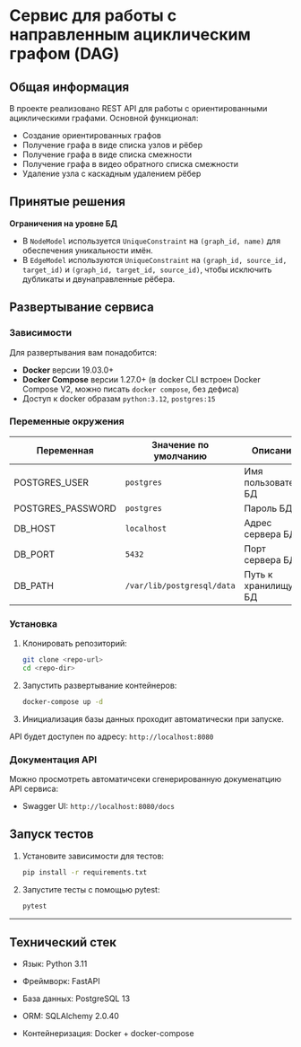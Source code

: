 # Сервис для работы с направленным ациклическим графом (DAG)

## Общая информация

В проекте реализовано REST API для работы с ориентированными ациклическими графами. Основной функционал:

* Создание ориентированных графов
* Получение графа в виде списка узлов и рёбер
* Получение графа в виде списка смежности
* Получение графа в видео обратного списка смежности
* Удаление узла с каскадным удалением рёбер

## Принятые решения

**Ограничения на уровне БД**

  * В `NodeModel` используется `UniqueConstraint` на `(graph_id, name)` для обеспечения уникальности имён.
  * В `EdgeModel` используются `UniqueConstraint` на `(graph_id, source_id, target_id)` и `(graph_id, target_id, source_id)`, чтобы исключить дубликаты и двунаправленные рёбера.

## Развертывание сервиса 

### Зависимости
Для развертывания вам понадобится:
* **Docker** версии 19.03.0+
* **Docker Compose** версии 1.27.0+ (в docker CLI встроен Docker Compose V2, можно писать `docker compose`, без дефиса)
* Доступ к docker образам `python:3.12`, `postgres:15`

### Переменные окружения

| Переменная         | Значение по умолчанию      | Описание            |
| ------------------ | -------------------------- | ------------------- |
| POSTGRES\_USER     | `postgres`                 | Имя пользователя БД |
| POSTGRES\_PASSWORD | `postgres`                 | Пароль БД           |
| DB\_HOST           | `localhost`                | Адрес сервера БД    |
| DB\_PORT           | `5432`                     | Порт сервера БД     |
| DB\_PATH           | `/var/lib/postgresql/data` | Путь к хранилищу БД |

### Установка

1. Клонировать репозиторий:

   ```bash
   git clone <repo-url>
   cd <repo-dir>
   ```
2. Запустить развертывание контейнеров:

   ```bash
   docker-compose up -d 
   ```

3. Инициализация базы данных проходит автоматически при запуске.

API будет доступен по адресу: `http://localhost:8080`

### Документация API
Можно просмотреть автоматичсеки сгенерированную докуменатцию API сервиса:
* Swagger UI: `http://localhost:8080/docs`

## Запуск тестов

1. Установите зависимости для тестов:

   ```bash
   pip install -r requirements.txt
   ```
2. Запустите тесты с помощью pytest:

   ```bash
   pytest
   ```

---

## Технический стек

* Язык: Python 3.11

* Фреймворк: FastAPI

* База данных: PostgreSQL 13

* ORM: SQLAlchemy 2.0.40

* Контейнеризация: Docker + docker-compose
